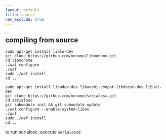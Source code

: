 ```yaml
---
layout: default
title: source
nav_exclude: true
---
```


## compiling from source

```
sudo apt-get install liblo-dev
git clone https://github.com/monome/libmonome.git
cd libmonome
./waf configure
./waf
sudo ./waf install
cd ..

sudo apt-get install libudev-dev libavahi-compat-libdnssd-dev libuv1-dev
git clone https://github.com/monome/serialosc.git
cd serialosc
git submodule init && git submodule update
./waf configure --enable-system-libuv
./waf
sudo ./waf install
cd ..
```

to run serialosc, execute `serialoscd`.

